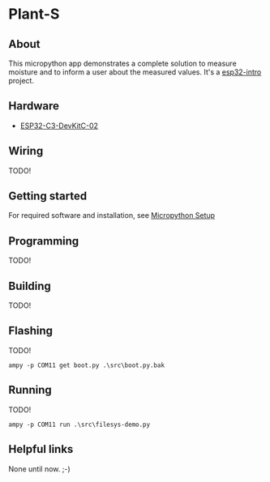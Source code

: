 # Plant-S

## About

This micropython app demonstrates a complete solution to measure moisture and to inform a user about the measured values. It's a [esp32-intro](../../README.md) project.

## Hardware

- [ESP32-C3-DevKitC-02](https://docs.espressif.com/projects/esp-idf/en/latest/esp32c3/hw-reference/esp32c3/user-guide-devkitc-02.html)

## Wiring

TODO!

## Getting started

For required software and installation, see [Micropython Setup](../../doc/setup-micropython.md)

## Programming

TODO!

## Building

TODO!

## Flashing

TODO!

```PS
ampy -p COM11 get boot.py .\src\boot.py.bak
```

## Running

TODO!

```PS
ampy -p COM11 run .\src\filesys-demo.py
```

## Helpful links

None until now.
;-)

